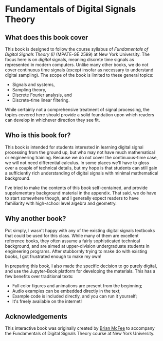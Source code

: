 # Fundamentals of Digital Signals Theory

## What does this book cover

This book is designed to follow the course syllabus of *Fundamentals of Digital Signals Theory (I)* (MPATE-GE 2599) at New York University.
The focus here is on *digital* signals, meaning discrete time signals as represented in modern computers.
Unlike many other books, we do not cover continuous time signals (except insofar as necessary to understand digital sampling).
The scope of the book is limited to these general topics:
* Signals and systems,
* Sampling theory,
* Discrete Fourier analysis, and
* Discrete-time linear filtering.

While certainly not a comprehensive treatment of signal processing, the topics covered here should provide a solid foundation upon which readers can develop in whichever direction
they see fit.

## Who is this book for?

This book is intended for students interested in learning digital signal processing from the ground up, but who may not have much mathematical or engineering training.
Because we do not cover the continuous-time case, we will not need differential calculus.
In some places we'll have to gloss over a couple of technical details, but my hope is that students can still gain a sufficiently rich understanding of digital signals with minimal
mathematical background.

I've tried to make the contents of this book self-contained, and provide supplementary background material in the appendix.
That said, we do have to start somewhere though, and I generally expect readers to have familiarity with high-school level algebra and geometry.

## Why another book?

Put simply, I wasn't happy with any of the existing digital signals textbooks that could be used for this class.
While many of them are excellent reference books, they often assume a fairly sophisticated technical background, and are aimed at upper-division undergraduate students in
engineering programs.
After stubbornly trying to make do with existing books, I got frustrated enough to make my own!

In preparing this book, I also made the specific decision to go purely digital, and use the Jupyter-Book platform for developing the materials.
This has a few benefits over traditional texts:

- Full color figures and animations are present from the beginning;
- Audio examples can be embedded directly in the text;
- Example code is included directly, and you can run it yourself;
- It's freely available on the internet!

## Acknowledgements

This interactive book was originally created by [Brian McFee][brm] to accompany the Fundamentals of Digital Signals Theory course at New York
University.

[brm]: https://bmcfee.github.io/
